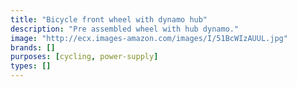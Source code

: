 ```yaml
---
title: "Bicycle front wheel with dynamo hub"
description: "Pre assembled wheel with hub dynamo."
image: "http://ecx.images-amazon.com/images/I/51BcWIzAUUL.jpg"
brands: []
purposes: [cycling, power-supply]
types: []
---
```

